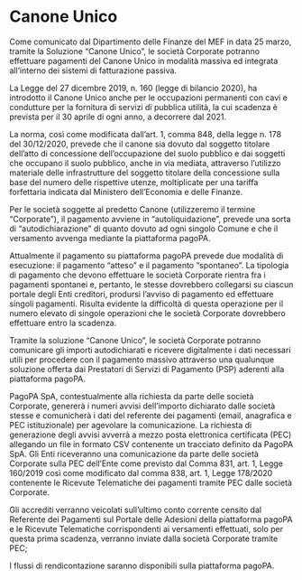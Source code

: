 # Canone Unico

Come comunicato dal Dipartimento delle Finanze del MEF in data 25 marzo, tramite la Soluzione “Canone Unico”, le società Corporate potranno effettuare pagamenti del Canone Unico in modalità massiva ed integrata all’interno dei sistemi di fatturazione passiva.

La Legge del 27 dicembre 2019, n. 160 (legge di bilancio 2020), ha introdotto il Canone Unico anche per le occupazioni permanenti con cavi e condutture per la fornitura di servizi di pubblica utilità, la cui scadenza è prevista per il 30 aprile di ogni anno, a decorrere dal 2021.

La norma, così come modificata dall’art. 1, comma 848, della legge n. 178 del 30/12/2020, prevede che il canone sia dovuto dal soggetto titolare dell’atto di concessione dell’occupazione del suolo pubblico e dai soggetti che occupano il suolo pubblico, anche in via mediata, attraverso l’utilizzo materiale delle infrastrutture del soggetto titolare della concessione sulla base del numero delle rispettive utenze, moltiplicate per una tariffa forfettaria indicata dal Ministero dell’Economia e delle Finanze.

Per le società soggette al predetto Canone (utilizzeremo il termine “Corporate”), il pagamento avviene in “autoliquidazione”, prevede una sorta di “autodichiarazione” di quanto dovuto ad ogni singolo Comune e che il versamento avvenga mediante la piattaforma pagoPA.

Attualmente il pagamento su piattaforma pagoPA prevede due modalità di esecuzione: il pagamento “atteso” e il pagamento “spontaneo”. La tipologia di pagamento che devono effettuare le società Corporate rientra fra i pagamenti spontanei e, pertanto, le stesse dovrebbero collegarsi su ciascun portale degli Enti creditori, prodursi l’avviso di pagamento ed effettuare singoli pagamenti. Risulta evidente la difficoltà di questa operazione per il numero elevato di singole operazioni che le società Corporate dovrebbero effettuare entro la scadenza.

Tramite la soluzione “Canone Unico”, le società Corporate potranno comunicare gli importi autodichiarati e ricevere digitalmente i dati necessari utili per procedere con il pagamento massivo attraverso una qualunque soluzione offerta dai Prestatori di Servizi di Pagamento (PSP) aderenti alla piattaforma pagoPA.

PagoPA SpA, contestualmente alla richiesta da parte delle società Corporate, genererà i numeri avvisi dell’importo dichiarato dalle società stesse e comunicherà i dati del referente dei pagamenti (email, anagrafica e PEC istituzionale) per agevolare la comunicazione. La richiesta di generazione degli avvisi avverrà a mezzo posta elettronica certificata (PEC) allegando un file in formato CSV contenente un tracciato definito da PagoPA SpA. Gli Enti riceveranno una comunicazione da parte delle società Corporate sulla PEC dell’Ente come previsto dal Comma 831, art. 1, Legge 160/2019 così come modificato dal comma 838, art. 1, Legge 178/2020 contenente le Ricevute Telematiche dei pagamenti tramite PEC dalle società Corporate.

Gli accrediti verranno veicolati sull’ultimo conto corrente censito dal Referente dei Pagamenti sul Portale delle Adesioni della piattaforma pagoPA e le Ricevute Telematiche corrispondenti ai versamenti effettuati, solo per questa prima scadenza, verranno inviate dalla società Corporate tramite PEC;

I flussi di rendicontazione saranno disponibili sulla piattaforma pagoPA.
